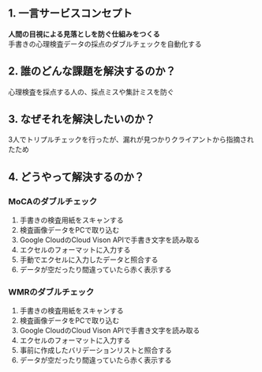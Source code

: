 ##  1. 一言サービスコンセプト
**人間の目視による見落としを防ぐ仕組みをつくる**  
手書きの心理検査データの採点のダブルチェックを自動化する

##  2. 誰のどんな課題を解決するのか？
心理検査を採点する人の、採点ミスや集計ミスを防ぐ

##  3. なぜそれを解決したいのか？
3人でトリプルチェックを行ったが、漏れが見つかりクライアントから指摘されたため

##  4. どうやって解決するのか？
### MoCAのダブルチェック
1. 手書きの検査用紙をスキャンする
2. 検査画像データをPCで取り込む
3. Google CloudのCloud Vison APIで手書き文字を読み取る
4. エクセルのフォーマットに入力する
5. 手動でエクセルに入力したデータと照合する
6. データが空だったり間違っていたら赤く表示する

### WMRのダブルチェック
1. 手書きの検査用紙をスキャンする
2. 検査画像データをPCで取り込む
3. Google CloudのCloud Vison APIで手書き文字を読み取る
4. エクセルのフォーマットに入力する
5. 事前に作成したバリデーションリストと照合する
6. データが空だったり間違っていたら赤く表示する